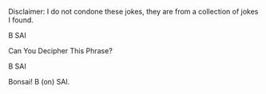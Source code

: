 Disclaimer: I do not condone these jokes, they are from a collection of jokes I found.

B SAI

Can You Decipher This Phrase?

B
SAI 

Bonsai!
B (on) SAI.

